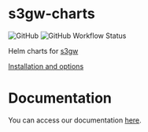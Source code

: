 # s3gw-charts

![GitHub](https://img.shields.io/github/license/aquarist-labs/s3gw-charts?style=for-the-badge)
![GitHub Workflow Status](https://img.shields.io/github/workflow/status/aquarist-labs/s3gw-charts/Lint%20and%20Test%20Charts?style=for-the-badge)

Helm charts for [s3gw](https://github.com/aquarist-labs/s3gw-core)

[Installation and options](charts/s3gw/README.md)

# Documentation

You can access our documentation [here](https://s3gw-docs.readthedocs.io/en/latest/).
